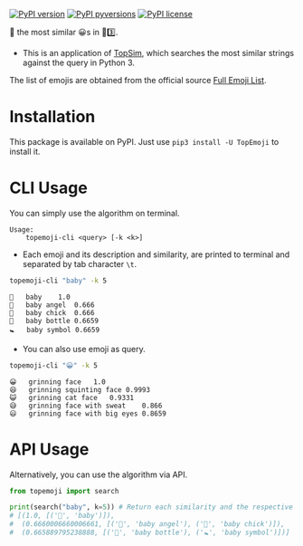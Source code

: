 [![PyPI version](https://img.shields.io/pypi/v/TopEmoji.svg)](https://pypi.python.org/pypi/TopEmoji/)
[![PyPI pyversions](https://img.shields.io/pypi/pyversions/TopEmoji.svg)](https://pypi.python.org/pypi/TopEmoji/)
[![PyPI license](https://img.shields.io/pypi/l/TopEmoji.svg)](https://pypi.python.org/pypi/TopEmoji/)

🔎 the most similar 😀s in 🐍3️⃣.

- This is an application of [TopSim](https://github.com/chuanconggao/TopSim), which searches the most similar strings against the query in Python 3.

The list of emojis are obtained from the official source [Full Emoji List](https://unicode.org/emoji/charts/full-emoji-list.html).

# Installation

This package is available on PyPI. Just use `pip3 install -U TopEmoji` to install it.

# CLI Usage

You can simply use the algorithm on terminal.

``` text
Usage:
    topemoji-cli <query> [-k <k>]
```

- Each emoji and its description and similarity, are printed to terminal and separated by tab character `\t`.

``` bash
topemoji-cli "baby" -k 5
```

``` text
👶	baby	1.0
👼	baby angel	0.666
🐤	baby chick	0.666
🍼	baby bottle	0.6659
🚼	baby symbol	0.6659
```

- You can also use emoji as query.

``` bash
topemoji-cli "😀" -k 5
```

``` text
😀	grinning face	1.0
😆	grinning squinting face	0.9993
😺	grinning cat face	0.9331
😅	grinning face with sweat	0.866
😃	grinning face with big eyes	0.8659
```

# API Usage

Alternatively, you can use the algorithm via API.

``` python
from topemoji import search

print(search("baby", k=5)) # Return each similarity and the respective emojis.
# [(1.0, [('👶', 'baby')]),
#  (0.6660006660006661, [('👼', 'baby angel'), ('🐤', 'baby chick')]),
#  (0.665889795238888, [('🍼', 'baby bottle'), ('🚼', 'baby symbol')])]
```
